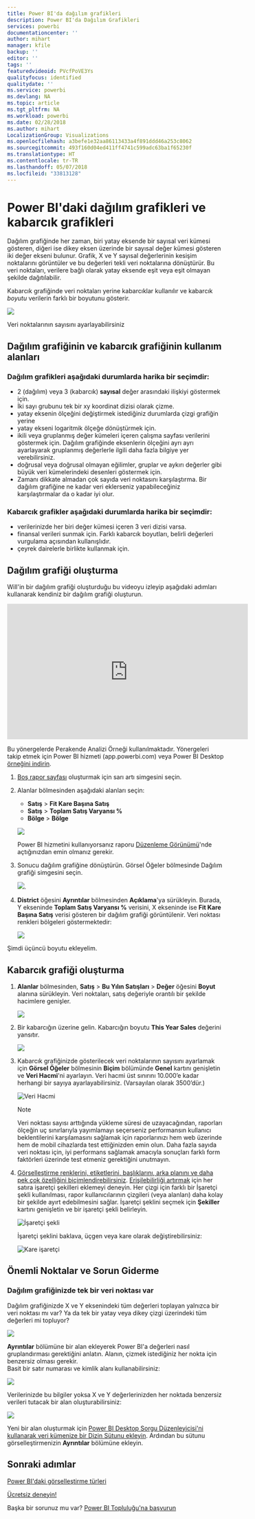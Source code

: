 ```yaml
---
title: Power BI'da dağılım grafikleri
description: Power BI'da Dağılım Grafikleri
services: powerbi
documentationcenter: ''
author: mihart
manager: kfile
backup: ''
editor: ''
tags: ''
featuredvideoid: PVcfPoVE3Ys
qualityfocus: identified
qualitydate: ''
ms.service: powerbi
ms.devlang: NA
ms.topic: article
ms.tgt_pltfrm: NA
ms.workload: powerbi
ms.date: 02/28/2018
ms.author: mihart
LocalizationGroup: Visualizations
ms.openlocfilehash: a3befe1e32aa86113433a4f891ddd46a253c8062
ms.sourcegitcommit: 493f160d04ed411ff4741c599adc63ba1f65230f
ms.translationtype: HT
ms.contentlocale: tr-TR
ms.lasthandoff: 05/07/2018
ms.locfileid: "33813128"
---
```

# <a name="scatter-charts-and-bubble-charts-in-power-bi"></a>Power BI'daki dağılım grafikleri ve kabarcık grafikleri
Dağılım grafiğinde her zaman, biri yatay eksende bir sayısal veri kümesi gösteren, diğeri ise dikey eksen üzerinde bir sayısal değer kümesi gösteren iki değer ekseni bulunur. Grafik, X ve Y sayısal değerlerinin kesişim noktalarını görüntüler ve bu değerleri tekli veri noktalarına dönüştürür. Bu veri noktaları, verilere bağlı olarak yatay eksende eşit veya eşit olmayan şekilde dağıtılabilir.

Kabarcık grafiğinde veri noktaları yerine kabarcıklar kullanılır ve kabarcık *boyutu* verilerin farklı bir boyutunu gösterir.

![](media/power-bi-visualization-scatter/power-bi-bubble-chart.png)

Veri noktalarının sayısını ayarlayabilirsiniz  

## <a name="when-to-use-a-scatter-chart-or-bubble-chart"></a>Dağılım grafiğinin ve kabarcık grafiğinin kullanım alanları
### <a name="scatter-charts-are-a-great-choice"></a>Dağılım grafikleri aşağıdaki durumlarda harika bir seçimdir:
* 2 (dağılım) veya 3 (kabarcık) **sayısal** değer arasındaki ilişkiyi göstermek için.
* İki sayı grubunu tek bir xy koordinat dizisi olarak çizme.
* yatay eksenin ölçeğini değiştirmek istediğiniz durumlarda çizgi grafiğin yerine    
* yatay ekseni logaritmik ölçeğe dönüştürmek için.
* ikili veya gruplanmış değer kümeleri içeren çalışma sayfası verilerini göstermek için. Dağılım grafiğinde eksenlerin ölçeğini ayrı ayrı ayarlayarak gruplanmış değerlerle ilgili daha fazla bilgiye yer verebilirsiniz.
* doğrusal veya doğrusal olmayan eğilimler, gruplar ve aykırı değerler gibi büyük veri kümelerindeki desenleri göstermek için.
* Zamanı dikkate almadan çok sayıda veri noktasını karşılaştırma.  Bir dağılım grafiğine ne kadar veri eklerseniz yapabileceğiniz karşılaştırmalar da o kadar iyi olur.

### <a name="bubble-charts-are-a-great-choice"></a>Kabarcık grafikler aşağıdaki durumlarda harika bir seçimdir:
* verilerinizde her biri değer kümesi içeren 3 veri dizisi varsa.
* finansal verileri sunmak için.  Farklı kabarcık boyutları, belirli değerleri vurgulama açısından kullanışlıdır.
* çeyrek dairelerle birlikte kullanmak için.

## <a name="create-a-scatter-chart"></a>Dağılım grafiği oluşturma
Will'in bir dağılım grafiği oluşturduğu bu videoyu izleyip aşağıdaki adımları kullanarak kendiniz bir dağılım grafiği oluşturun.

<iframe width="560" height="315" src="https://www.youtube.com/embed/PVcfPoVE3Ys?list=PL1N57mwBHtN0JFoKSR0n-tBkUJHeMP2cP" frameborder="0" allowfullscreen></iframe>


Bu yönergelerde Perakende Analizi Örneği kullanılmaktadır. Yönergeleri takip etmek için Power BI hizmeti (app.powerbi.com) veya Power BI Desktop [örneğini indirin](sample-datasets.md).   

1. [Boş rapor sayfası](power-bi-report-add-page.md) oluşturmak için sarı artı simgesini seçin.
 
2. Alanlar bölmesinden aşağıdaki alanları seçin:
   - **Satış** > **Fit Kare Başına Satış**
   - **Satış** > **Toplam Satış Varyansı %**
   - **Bölge** > **Bölge**

    ![](media/power-bi-visualization-scatter/power-bi-bar-chart.png)

    Power BI hizmetini kullanıyorsanız raporu [Düzenleme Görünümü](service-interact-with-a-report-in-editing-view.md)'nde açtığınızdan emin olmanız gerekir.

3. Sonucu dağılım grafiğine dönüştürün. Görsel Öğeler bölmesinde Dağılım grafiği simgesini seçin.

   ![](media/power-bi-visualization-scatter/pbi_scatter_chart_icon.png).

4. **District** öğesini **Ayrıntılar** bölmesinden **Açıklama**'ya sürükleyin. Burada, Y ekseninde **Toplam Satış Varyansı %** verisini, X ekseninde ise **Fit Kare Başına Satış** verisi gösteren bir dağılım grafiği görüntülenir. Veri noktası renkleri bölgeleri göstermektedir:

    ![](media/power-bi-visualization-scatter/power-bi-scatter.png)

Şimdi üçüncü boyutu ekleyelim.

## <a name="create-a-bubble-chart"></a>Kabarcık grafiği oluşturma

1. **Alanlar** bölmesinden, **Satış** > **Bu Yılın Satışları** > **Değer** öğesini **Boyut** alanına sürükleyin. Veri noktaları, satış değeriyle orantılı bir şekilde hacimlere genişler.
   
   ![](media/power-bi-visualization-scatter/power-bi-bubble.png)

2. Bir kabarcığın üzerine gelin. Kabarcığın boyutu **This Year Sales** değerini yansıtır.
   
    ![](media/power-bi-visualization-scatter/pbi_scatter_chart_hover.png)

3. Kabarcık grafiğinizde gösterilecek veri noktalarının sayısını ayarlamak için **Görsel Öğeler** bölmesinin **Biçim** bölümünde **Genel** kartını genişletin ve **Veri Hacmi**'ni ayarlayın. Veri hacmi üst sınırını 10.000’e kadar herhangi bir sayıya ayarlayabilirsiniz. (Varsayılan olarak 3500’dür.)

    ![Veri Hacmi](media/power-bi-visualization-scatter/pbi_scatter_data_volume.png) 

   > [!NOTE]
   > Veri noktası sayısı arttığında yükleme süresi de uzayacağından, raporları ölçeğin uç sınırlarıyla yayımlamayı seçerseniz performansın kullanıcı beklentilerini karşılamasını sağlamak için raporlarınızı hem web üzerinde hem de mobil cihazlarda test ettiğinizden emin olun. Daha fazla sayıda veri noktası için, iyi performans sağlamak amacıyla sonuçları farklı form faktörleri üzerinde test etmeniz gerektiğini unutmayın.

4. [Görselleştirme renklerini, etiketlerini, başlıklarını, arka planını ve daha pek çok özelliğini biçimlendirebilirsiniz](service-getting-started-with-color-formatting-and-axis-properties.md). [Erişilebilirliği artırmak](desktop-accessibility.md) için her satıra işaretçi şekilleri eklemeyi deneyin. Her çizgi için farklı bir İşaretçi şekli kullanılması, rapor kullanıcılarının çizgileri (veya alanları) daha kolay bir şekilde ayırt edebilmesini sağlar. İşaretçi şeklini seçmek için **Şekiller** kartını genişletin ve bir işaretçi şekli belirleyin.

      ![İşaretçi şekli](media/power-bi-visualization-scatter/pbi_scatter_marker.png)

   İşaretçi şeklini baklava, üçgen veya kare olarak değiştirebilirsiniz:

   ![Kare işaretçi](media/power-bi-visualization-scatter/pbi_scatter_chart_hover_square.png)


## <a name="considerations-and-troubleshooting"></a>Önemli Noktalar ve Sorun Giderme

### <a name="your-scatter-chart-has-only-one-data-point"></a>**Dağılım grafiğinizde tek bir veri noktası var**
Dağılım grafiğinizde X ve Y eksenindeki tüm değerleri toplayan yalnızca bir veri noktası mı var?  Ya da tek bir yatay veya dikey çizgi üzerindeki tüm değerleri mi topluyor?

![](media/power-bi-visualization-scatter/pbi_scatter_tshoot1.png)

**Ayrıntılar** bölümüne bir alan ekleyerek Power BI'a değerleri nasıl gruplandırması gerektiğini anlatın. Alanın, çizmek istediğiniz her nokta için benzersiz olması gerekir.  
Basit bir satır numarası ve kimlik alanı kullanabilirsiniz:

![](media/power-bi-visualization-scatter/pbi_scatter_tshoot.png)

Verilerinizde bu bilgiler yoksa X ve Y değerlerinizden her noktada benzersiz verileri tutacak bir alan oluşturabilirsiniz:

![](media/power-bi-visualization-scatter/pbi_scatter_tshoot2.png)

Yeni bir alan oluşturmak için [Power BI Desktop Sorgu Düzenleyicisi'ni kullanarak veri kümenize bir Dizin Sütunu ekleyin](desktop-add-custom-column.md).  Ardından bu sütunu görselleştirmenizin **Ayrıntılar** bölümüne ekleyin.

## <a name="next-steps"></a>Sonraki adımlar
 [Power BI'daki görselleştirme türleri](power-bi-visualization-types-for-reports-and-q-and-a.md)

[Ücretsiz deneyin!](https://powerbi.com/)  

Başka bir sorunuz mu var? [Power BI Topluluğu'na başvurun](http://community.powerbi.com/)

